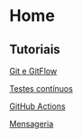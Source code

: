 # Home

## Tutoriais

[Git e GitFlow](git-gitflow)

[Testes contínuos](testes-continuos)

[GitHub Actions](github-actions)

[Mensageria](mensageria)